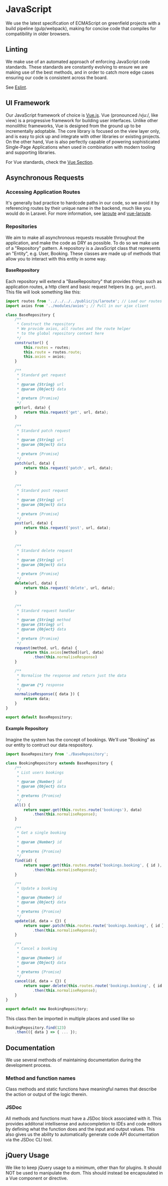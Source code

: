 # JavaScript

We use the latest specification of ECMAScript on greenfield projects with a build pipeline (gulp/webpack), making for concise code that compiles for compatibility in older browsers.

## Linting

We make use of an automated approach of enforcing JavaScript code standards. These standards are constantly evolving to ensure we are making use of the best methods, and in order to catch more edge cases ensuring our code is consistent across the board.

See [Eslint](./eslint/).

## UI Framework

Our JavaScript framework of choice is [Vue.js](https://vuejs.org/v2/guide/). Vue (pronounced /vjuː/, like view) is a progressive framework for building user interfaces. Unlike other monolithic frameworks, Vue is designed from the ground up to be incrementally adoptable. The core library is focused on the view layer only, and is easy to pick up and integrate with other libraries or existing projects. On the other hand, Vue is also perfectly capable of powering sophisticated Single-Page Applications when used in combination with modern tooling and supporting libraries.

For Vue standards, check the [Vue Section](./vue.html).

## Asynchronous Requests

### Accessing Application Routes

It's generally bad practice to hardcode paths in our code, so we avoid it by referencing routes by their unique name in the backend, much like you would do in Laravel. For more information, see [laroute](https://github.com/samturrell/laroute) and [vue-laroute](https://github.com/samturrell/vue-laroute).

### Repositories

We aim to make all asynchronous requests reusable throughout the application, and make the code as DRY as possible. To do so we make use of a "Repository" pattern. A repository is a JavaScript class that represents an "Entity", e.g. User, Booking. These classes are made up of methods that allow you to interact with this entity in some way.

#### BaseRepository

Each repository will extend a "BaseRepository" that provides things such as application routes, a http client and basic request helpers (e.g. `get`, `post`). This file will look something like this:

<spoiler>

```javascript
import routes from '../../../../public/js/laroute'; // Load our routes
import axios from '../modules/axios'; // Pull in our ajax client

class BaseRepository {
    /**
     * Construct the repository
     * We provide axios, all routes and the route helper
     * to the global repository context here
     */
    constructor() {
        this.routes = routes;
        this.route = routes.route;
        this.axios = axios;
    }

    /**
     * Standard get request
     *
     * @param {String} url
     * @param {Object} data
     *
     * @return {Promise}
     */
    get(url, data) {
        return this.request('get', url, data);
    }

    /**
     * Standard patch request
     *
     * @param {String} url
     * @param {Object} data
     *
     * @return {Promise}
     */
    patch(url, data) {
        return this.request('patch', url, data);
    }


    /**
     * Standard post request
     *
     * @param {String} url
     * @param {Object} data
     *
     * @return {Promise}
     */
    post(url, data) {
        return this.request('post', url, data);
    }


    /**
     * Standard delete request
     *
     * @param {String} url
     * @param {Object} data
     *
     * @return {Promise}
     */
    delete(url, data) {
        return this.request('delete', url, data);
    }


    /**
     * Standard request handler
     *
     * @param {String} method
     * @param {String} url
     * @param {Object} data
     *
     * @return {Promise}
     */
    request(method, url, data) {
        return this.axios[method](url, data)
            .then(this.normaliseResponse)
    }

    /**
     * Normalise the response and return just the data
     *
     * @param {*} response
     */
    normaliseResponse({ data }) {
        return data;
    }
}

export default BaseRepository;
```

</spoiler>

#### Example Repository

Imagine the system has the concept of bookings. We'll use "Booking" as our entity to contruct our data respository.

<spoiler>

```javascript
import BaseRepository from './BaseRepository';

class BookingRepository extends BaseRepository {
    /**
     * List users bookings
     *
     * @param {Number} id
     * @param {Object} data
     *
     * @returns {Promise}
     */
    all() {
        return super.get(this.routes.route('bookings'), data)
            .then(this.normaliseReponse);
    }

    /**
     * Get a single booking
     *
     * @param {Number} id
     *
     * @returns {Promise}
     */
    find(id) {
        return super.get(this.routes.route('bookings.booking', { id ), data)
            .then(this.normaliseReponse);
    }

    /**
     * Update a booking
     *
     * @param {Number} id
     * @param {Object} data
     *
     * @returns {Promise}
     */
    update(id, data = {}) {
        return super.patch(this.routes.route('bookings.booking', { id }), data)
            .then(this.normaliseReponse);
    }

    /**
     * Cancel a booking
     *
     * @param {Number} id
     * @param {Object} data
     *
     * @returns {Promise}
     */
    cancel(id, data = {}) {
        return super.delete(this.routes.route('bookings.booking', { id }), data)
            .then(this.normaliseReponse);
    }
}

export default new BookingRepository;
```

</spoiler>

This class then be imported in multiple places and used like so
```javascript
BookingRepository.find(123)
    .then(({ data } => { ... });
```

## Documentation

We use several methods of maintaining documentation during the development process.

### Method and function names

Class methods and static functions have meaningful names that describe the action or output of the logic therein.

### JSDoc

All methods and functions must have a JSDoc block associated with it. This provides additonal intellisense and autocompletion to IDEs and code editors by defining what the function does and the input and output values. This also gives us the ability to automatically generate code API documentation via the JSDoc CLI tool.

## jQuery Usage

We like to keep jQuery usage to a minimum, other than for plugins. It should NOT be used to manipulate the dom. This should instead be encapsulated in a Vue component or directive.

